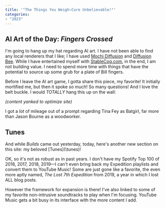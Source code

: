 ```yaml
---
title: '"The Things You Weigh—Cure Unbelievable!"'
categories:
- "2023"
---
```


## AI Art of the Day: *Fingers Crossed*

I'm going to hang up my hat regarding AI art.  I have not been able to find any local renderers that I like; I have used [Mochi Diffusion](https://github.com/godly-devotion/MochiDiffusion) and [Diffusion Bee](https://diffusionbee.com/).  While I have entertained myself with [StableCog.com](https://stablecog.com/), in the end, I am not building value. I need to spend more time with things that have the potential to source up some grub for a plate of Bill fingers.  

Before I leave the AI art game, I gotta share this piece, my favorite!  It initially mortified me, but then it spoke *so much*!  So many questions!  And I love the belt buckle.  I would *TOTALLY* hang this up on the wall:

*(content yanked to optimize site)*

I got a *lot* of mileage out of a prompt regarding Tina Fey as Batgirl, far more than Jason Bourne as a woodworker.

## Tunes

And while *Builds* came out yesterday, today, here's another new section on this site:  my beloved [Tunes](\tunes\)!  

OK, so it's not as robust as in past years.  I don't have my Spotify Top 100 of 2016, 2017, 2018, 2019—I can't even bring back my Expedition playlists and convert them to YouTube Music!  Some are just gone like a favorite, the even more aptly named, *The Lost 7th Expedition* from 2019, a year in which I lost ALL blog posts.

However the framework for expansion is there!  I've also linked to some of my favorite non-intrusive soundtracks to play when I'm focusing.  YouTube Music gets a bit busy in its interface with the more content I add.



